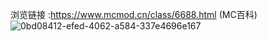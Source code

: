 浏览链接 :https://www.mcmod.cn/class/6688.html (MC百科)
![0bd08412-efed-4062-a584-337e4696e167](https://github.com/user-attachments/assets/db5cb0ee-8cc1-4686-ad1a-e24169957d63)
